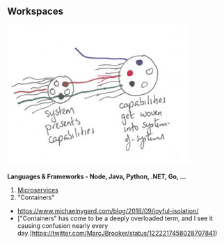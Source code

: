 ## Workspaces

![](/images/systemsofsystems.png)

**Languages & Frameworks - Node, Java, Python, .NET, Go, ...** 

1. [Microservices](../Patterns/microservices-demo.md)
2. "Containers"
* https://www.michaelnygard.com/blog/2018/09/joyful-isolation/
* ["Containers" has come to be a deeply overloaded term, and I see it causing confusion nearly every day.]https://twitter.com/MarcJBrooker/status/1222217458028707841)






